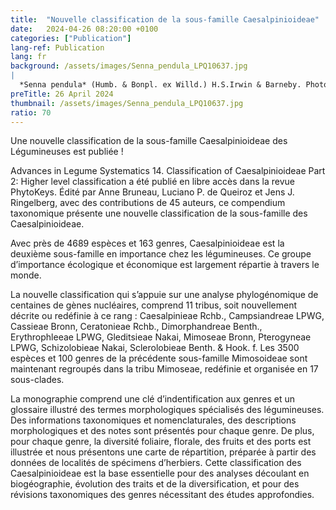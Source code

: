 ```yaml
---
title:  "Nouvelle classification de la sous-famille Caesalpinioideae"
date:   2024-04-26 08:20:00 +0100
categories: ["Publication"]
lang-ref: Publication
lang: fr
background: /assets/images/Senna_pendula_LPQ10637.jpg
|
  *Senna pendula* (Humb. & Bonpl. ex Willd.) H.S.Irwin & Barneby. Photo by Luciano P. de Queiroz
preTitle: 26 April 2024
thumbnail: /assets/images/Senna_pendula_LPQ10637.jpg
ratio: 70
---
```


Une nouvelle classification de la sous-famille Caesalpinioideae des Légumineuses est publiée !

Advances in Legume Systematics 14. Classification of Caesalpinioideae Part 2: Higher level classification a été publié en libre accès dans la revue PhytoKeys. Édité par Anne Bruneau, Luciano P. de Queiroz et Jens J. Ringelberg, avec des contributions de 45 auteurs, ce compendium taxonomique présente une nouvelle classification de la sous-famille des Caesalpinioideae. 

Avec près de 4689 espèces et 163 genres, Caesalpinioideae est la deuxième sous-famille en importance chez les légumineuses. Ce groupe d’importance écologique et économique est largement répartie à travers le monde. 

La nouvelle classification qui s’appuie sur une analyse phylogénomique de centaines de gènes nucléaires, comprend 11 tribus, soit nouvellement décrite ou redéfinie à ce rang : Caesalpinieae Rchb., Campsiandreae LPWG, Cassieae Bronn, Ceratonieae Rchb., Dimorphandreae Benth., Erythrophleeae LPWG, Gleditsieae Nakai, Mimoseae Bronn, Pterogyneae LPWG, Schizolobieae Nakai, Sclerolobieae Benth. & Hook. f. Les 3500 espèces et 100 genres de la précédente sous-famille Mimosoideae sont maintenant regroupés dans la tribu Mimoseae, redéfinie et organisée en 17 sous-clades. 

La monographie comprend une clé d’indentification aux genres et un glossaire illustré des termes morphologiques spécialisés des légumineuses. Des informations taxonomiques et nomenclaturales, des descriptions morphologiques et des notes sont présentés pour chaque genre. De plus, pour chaque genre, la diversité foliaire, florale, des fruits et des ports est illustrée et nous présentons une carte de répartition, préparée à partir des données de localités de spécimens d’herbiers. Cette classification des Caesalpinioideae est la base essentielle pour des analyses découlant en biogéographie, évolution des traits et de la diversification, et pour des révisions taxonomiques des genres nécessitant des études approfondies.


